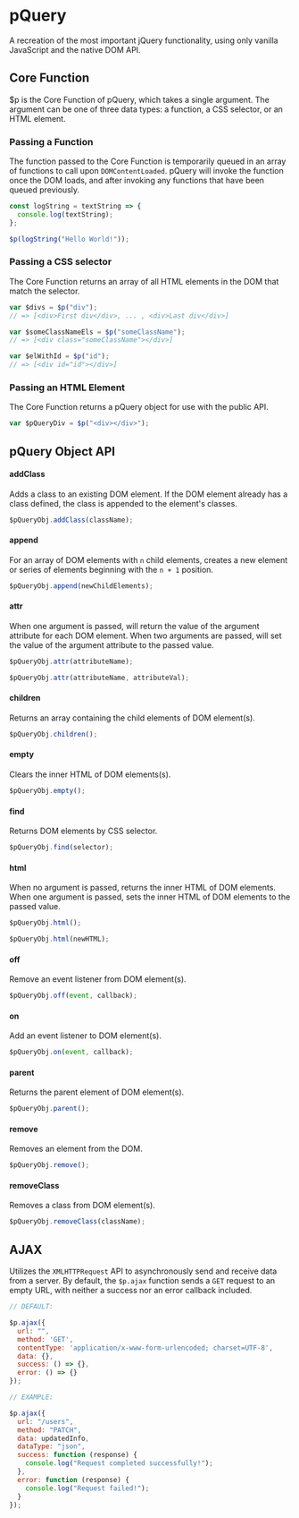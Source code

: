 # pQuery
A recreation of the most important jQuery functionality, using only vanilla JavaScript and the native DOM API.

## Core Function

$p is the Core Function of pQuery, which takes a single argument. The argument can be one of three data types: a function, a CSS selector, or an HTML element.

### Passing a Function

The function passed to the Core Function is temporarily queued in an array of functions to call upon `DOMContentLoaded`. pQuery will invoke the function once the DOM loads, and after invoking any functions that have been queued previously.

```JavaScript
const logString = textString => {
  console.log(textString);
};

$p(logString("Hello World!"));
```

### Passing a CSS selector

The Core Function returns an array of all HTML elements in the DOM that match the selector.

```JavaScript
var $divs = $p("div");
// => [<div>First div</div>, ... , <div>Last div</div>]

var $someClassNameEls = $p("someClassName");
// => [<div class="someClassName"></div>]

var $elWithId = $p("id");
// => [<div id="id"></div>]
```

### Passing an HTML Element

The Core Function returns a pQuery object for use with the public API.

```JavaScript
var $pQueryDiv = $p("<div></div>");
```

## pQuery Object API

#### addClass

Adds a class to an existing DOM element. If the DOM element already has a class defined, the class is appended to the element's classes.

```JavaScript
$pQueryObj.addClass(className);
```

#### append

For an array of DOM elements with `n` child elements, creates a new element or series of elements beginning with the `n + 1` position.

```JavaScript
$pQueryObj.append(newChildElements);
```

#### attr

When one argument is passed, will return the value of the argument attribute for each DOM element. When two arguments are passed, will set the value of the argument attribute to the passed value.

```JavaScript
$pQueryObj.attr(attributeName);

$pQueryObj.attr(attributeName, attributeVal);
```

#### children

Returns an array containing the child elements of DOM element(s).

```JavaScript
$pQueryObj.children();
```

#### empty

Clears the inner HTML of DOM elements(s).

```JavaScript
$pQueryObj.empty();
```

#### find

Returns DOM elements by CSS selector.

```JavaScript
$pQueryObj.find(selector);
```

#### html

When no argument is passed, returns the inner HTML of DOM elements. When one argument is passed, sets the inner HTML of DOM elements to the passed value.

```JavaScript
$pQueryObj.html();

$pQueryObj.html(newHTML);
```

#### off

Remove an event listener from DOM element(s).

```JavaScript
$pQueryObj.off(event, callback);
```

#### on

Add an event listener to DOM element(s).

```JavaScript
$pQueryObj.on(event, callback);
```

#### parent

Returns the parent element of DOM element(s).

```JavaScript
$pQueryObj.parent();
```

#### remove

Removes an element from the DOM.

```JavaScript
$pQueryObj.remove();
```

#### removeClass

Removes a class from DOM element(s).

```JavaScript
$pQueryObj.removeClass(className);
```

## AJAX

Utilizes the `XMLHTTPRequest` API to asynchronously send and receive data from a server. By default, the `$p.ajax` function sends a `GET` request to an empty URL, with neither a success nor an error callback included.

```JavaScript
// DEFAULT:

$p.ajax({
  url: "",
  method: 'GET',
  contentType: 'application/x-www-form-urlencoded; charset=UTF-8',
  data: {},
  success: () => {},
  error: () => {}  
});

// EXAMPLE:

$p.ajax({
  url: "/users",
  method: "PATCH",
  data: updatedInfo,
  dataType: "json",
  success: function (response) {
    console.log("Request completed successfully!");
  },
  error: function (response) {
    console.log("Request failed!");
  }
});
```
